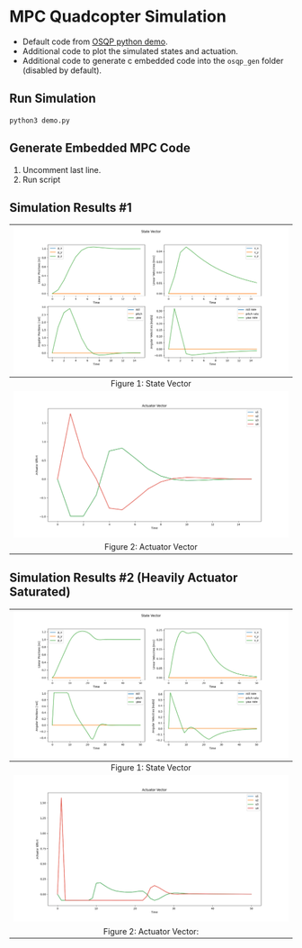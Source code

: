 # MPC Quadcopter Simulation

- Default code from [OSQP python demo](https://osqp.org/docs/examples/mpc.html#python).
- Additional code to plot the simulated states and actuation.
- Additional code to generate c embedded code into the `osqp_gen` folder (disabled by default).

## Run Simulation
```
python3 demo.py
```

## Generate Embedded MPC Code
1. Uncomment last line.
2. Run script

## Simulation Results #1

|![state-vector](images/State_Vector.png)|
|:--:|
| Figure 1: State Vector |
|![actuator-vector](images/Actuator_Vector.png)|
| Figure 2: Actuator Vector |

## Simulation Results #2 (Heavily Actuator Saturated)

|![state-vector](images/State_Vector_2.png)|
|:--:|
| Figure 1: State Vector |
|![actuator-vector](images/Actuator_Vector_2.png)|
| Figure 2: Actuator Vector: |